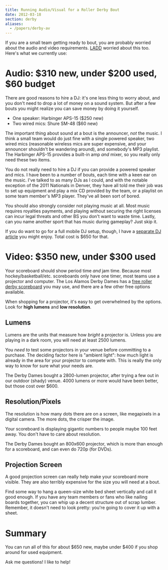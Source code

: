 ```yaml
---
title: Running Audio/Visual for a Roller Derby Bout
date: 2012-03-18
section: derby
aliases:
  - /papers/derby-av
---
```


If you are a small team getting ready to bout, you are probably
worried about the audio and video requirements. 
[LADD](http://losalamosderbydames.com/) worried about this too. 
Here's what we currently use:

Audio: $310 new, under $200 used, $60 budget
============================================

There are good reasons to hire a DJ:  it's one less thing to worry
about, and you don't need to drop a lot of money on a sound system. 
But after a few bouts you might realize you can save money by doing it
yourself.

* One speaker: Harbinger APS-15 ($250 new)
* Two wired mics: Shure SM-48 ($60 new)

The important thing about sound at a bout is the announcer, *not* the
music.  I think a small team would do just fine with a single powered
speaker, two wired mics (reasonable wireless mics are super expensive,
and your announcer shouldn't be wandering around), and somebody's MP3 playlist.  The
Harbinger APS-15 provides a built-in amp *and* mixer, so you really
only need these two items.

You do not really need to hire a DJ if you can provide a powered speaker
and mics.  I have been to a number of bouts, each time with a keen ear
on the music.  I've talked to as many DJs as I could, and with the
notable exception of the 2011 Nationals in Denver, they have all told
me their job was to set up equipment and play a mix CD provided by the
team, or a playlist on some team member's MP3 player.  They've all been
sort of bored.

You should also strongly consider not playing music at all.
Most music requires royalties payments,
and playing without securing the right licenses can incur legal threats and
other BS you don't want to waste time.
Lastly, can you name another sport that has music during gameplay?
Just skip it.

If you do want to go for a full mobile DJ setup, though, I have a
[separate DJ article](dj.html) you might enjoy.  Total cost is
$650 for that.


Video: $350 new, under $300 used
================================

Your scoreboard should show period time *and* jam time.  Because most
hockey/basketball/etc. scoreboards only have one timer, most teams use
a projector and computer.  The Los Alamos Derby Dames has a 
[free roller derby scoreboard](http://woozle.org/scoreboard/) you may
use, and there are a few other free options available.

When shopping for a projector, it's easy to get overwhelmed by the
options.  Look for **high lumens** and **low resolution**.

Lumens
------

Lumens are the units that measure how *bright* a projector is.  Unless
you are playing in a dark room, you will need at least 2500 lumens.

You *need to* test some projectors in your venue before committing to a
purchase.  The deciding factor here is "ambient light": how much light
is already in the area for your projector to compete with.  This is really
the only way to know for sure what your needs are.

The Derby Dames bought a 2800-lumen projector, after trying a few out
in our outdoor (shady) venue.  4000 lumens or more would have been
better, but those cost over $600.


Resolution/Pixels
-----------------

The resolution is how many dots there are on a screen, like megapixels in
a digital camera.  The more dots, the crisper the image.

Your scoreboard is displaying gigantic numbers to people maybe 100 feet
away.  You don't have to care about resolution.

The Derby Dames bought an 800x600 projector, which is more than enough for
a scoreboard, and can even do 720p (for DVDs).


Projection Screen
-----------------

A good projection screen can really help make your scoreboard more visible.
They are also terribly expensive for the size you will need at a bout.

Find some way to hang a queen-size white bed sheet vertically and call
it good enough.  If you have any team members or fans who like nailing boards
together, you can whip up a decent structure out of scrap lumber.  Remember,
it doesn't need to look pretty: you're going to cover it up with a sheet.


Summary
=======

You can run all of this for about $650 new, maybe under $400 if you
shop around for used equipment.

Ask me questions!  I like to help!
